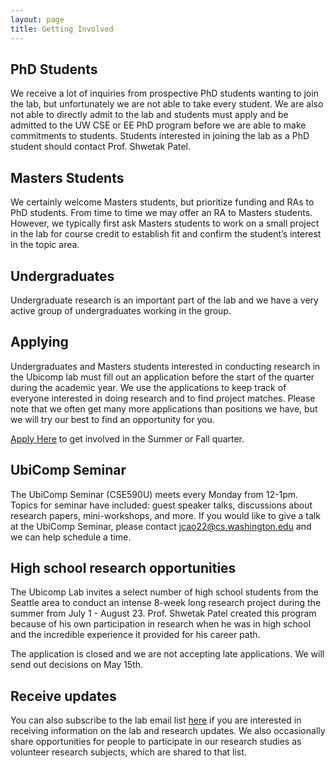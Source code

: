 ```yaml
---
layout: page
title: Getting Involved
---
```


## PhD Students
We receive a lot of inquiries from prospective PhD students wanting to join the lab, but unfortunately we are not able to take every student. We are also not able to directly admit to the lab and students must apply and be admitted to the UW CSE or EE PhD program before we are able to make commitments to students. Students interested in joining the lab as a PhD student should contact Prof. Shwetak Patel.

## Masters Students
We certainly welcome Masters students, but prioritize funding and RAs to PhD students. From time to time we may offer an RA to Masters students. However, we typically first ask Masters students to work on a small project in the lab for course credit to establish fit and confirm the student’s interest in the topic area. 

## Undergraduates
Undergraduate research is an important part of the lab and we have a very active group of undergraduates working in the group. 

## Applying
Undergraduates and Masters students interested in conducting research in the Ubicomp lab must fill out an application before the start of the quarter during the academic year. We use the applications to keep track of everyone interested in doing research and to find project matches. Please note that we often get many more applications than positions we have, but we will try our best to find an opportunity for you.

<a href="https://survey.alchemer.com/s3/7862349/UbiComp-Lab-Research-Application-SU-and-FA-2024"><u>Apply Here</u></a> to get involved in the Summer or Fall quarter.

## UbiComp Seminar
The UbiComp Seminar (CSE590U) meets every Monday from 12-1pm. Topics for seminar have included: guest speaker talks, discussions about research papers, mini-workshops, and more. If you would like to give a talk at the UbiComp Seminar, please contact jcao22@cs.washington.edu and we can help schedule a time.

## High school research opportunities 
The Ubicomp Lab invites a select number of high school students from the Seattle area to conduct an intense 8-week long research project during the summer from July 1 - August 23. Prof. Shwetak Patel created this program because of his own participation in research when he was in high school and the incredible experience it provided for his career path. 

The application is closed and we are not accepting late applications. We will send out decisions on May 15th.

## Receive updates
You can also subscribe to the lab email list [here](https://mailman11.u.washington.edu/mailman/listinfo/ubicomp-public) if you are interested in receiving information on the lab and research updates. We also occasionally share opportunities for people to participate in our research studies as volunteer research subjects, which are shared to that list.
